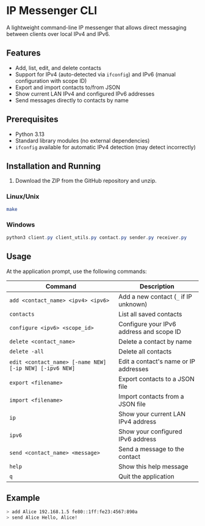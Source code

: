 # IP Messenger CLI

A lightweight command-line IP messenger that allows direct messaging between clients over local IPv4 and IPv6.

## Features

* Add, list, edit, and delete contacts
* Support for IPv4 (auto-detected via `ifconfig`) and IPv6 (manual configuration with scope ID)
* Export and import contacts to/from JSON
* Show current LAN IPv4 and configured IPv6 addresses
* Send messages directly to contacts by name

## Prerequisites

* Python 3.13
* Standard library modules (no external dependencies)
* `ifconfig` available for automatic IPv4 detection (may detect incorrectly)

## Installation and Running

1. Download the ZIP from the GitHub repository and unzip.

### Linux/Unix

```bash
make
```

### Windows

```powershell
python3 client.py client_utils.py contact.py sender.py receiver.py
```

## Usage

At the application prompt, use the following commands:

| Command                                                 | Description                              |
| ------------------------------------------------------- | ---------------------------------------- |
| `add <contact_name> <ipv4> <ipv6>`                      | Add a new contact (`_` if IP unknown)    |
| `contacts`                                              | List all saved contacts                  |
| `configure <ipv6> <scope_id>`                           | Configure your IPv6 address and scope ID |
| `delete <contact_name>`                                 | Delete a contact by name                 |
| `delete -all`                                           | Delete all contacts                      |
| `edit <contact_name> [-name NEW] [-ip NEW] [-ipv6 NEW]` | Edit a contact's name or IP addresses    |
| `export <filename>`                                     | Export contacts to a JSON file           |
| `import <filename>`                                     | Import contacts from a JSON file         |
| `ip`                                                    | Show your current LAN IPv4 address       |
| `ipv6`                                                  | Show your configured IPv6 address        |
| `send <contact_name> <message>`                         | Send a message to the contact            |
| `help`                                                  | Show this help message                   |
| `q`                                                     | Quit the application                     |

## Example

```bash
> add Alice 192.168.1.5 fe80::1ff:fe23:4567:890a
> send Alice Hello, Alice!
```
